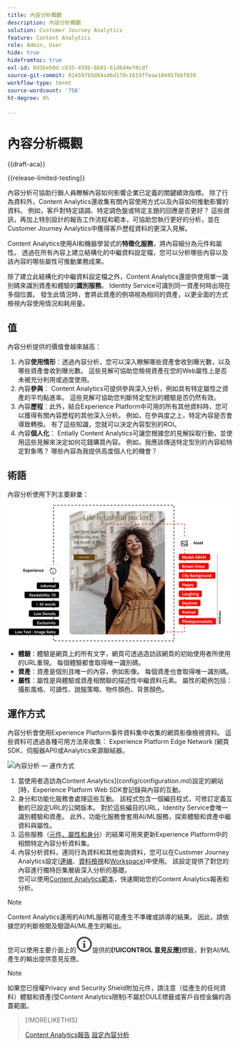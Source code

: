 ```yaml
---
title: 內容分析概觀
description: 內容分析概觀
solution: Customer Journey Analytics
feature: Content Analytics
role: Admin, User
hide: true
hidefromtoc: true
exl-id: 0d3be50d-c635-459b-8b01-61d6d4ef0cdf
source-git-commit: 01459765d84a46d170c1619ffeae184957bbf839
workflow-type: tm+mt
source-wordcount: '758'
ht-degree: 0%

---
```


# 內容分析概觀

{{draft-aca}}

{{release-limited-testing}}

內容分析可協助行銷人員瞭解內容如何影響企業已定義的關鍵績效指標。 除了行為資料外，Content Analytics還收集有關內容使用方式以及內容如何推動影響的資料。 例如，客戶對特定語調、特定調色盤或特定主題的回應是否更好？ 這些資訊，再加上特別設計的報告工作流程和範本，可協助您執行更好的分析，並在Customer Journey Analytics中獲得客戶歷程資料的更深入見解。

Content Analytics使用AI和機器學習式的&#x200B;**特徵化服務**，將內容細分為元件和屬性。 透過在所有內容上建立結構化的中繼資料設定檔，您可以分析哪些內容以及該內容的哪些屬性可推動業務成果。

除了建立此結構化的中繼資料設定檔之外，Content Analytics還提供使用單一識別碼來識別資產和體驗的&#x200B;**識別服務**。 Identity Service可識別同一資產何時出現在多個位置。 發生此情況時，會將此資產的例項視為相同的資產，以更全面的方式檢視內容使用情況和耗用量。

## 值

內容分析提供的價值會越來越高：

1. 內容&#x200B;**使用情形**：透過內容分析，您可以深入瞭解哪些資產會收到曝光數，以及哪些資產會收到曝光數。 這些見解可協助您檢視資產在您的Web屬性上是否未被充分利用或過度使用。
1. 內容&#x200B;**參與**： Content Analytics可提供參與深入分析，例如具有特定屬性之資產的平均點進率。 這些見解可協助您判斷特定型別的體驗是否仍然有效。
1. 內容&#x200B;**歷程**：此外，結合Experience Platform中可用的所有其他資料時，您可以獲得有關內容歷程的其他深入分析。 例如，在參與度之上，特定內容是否會導致轉換。 有了這些知識，您就可以決定內容型別的ROI。
1. 內容&#x200B;**個人化**： Entially Content Analytics可讓您根據您的見解採取行動，並使用這些見解來決定如何花錢購買內容。 例如，我應該傳送特定型別的內容給特定對象嗎？ 哪些內容為我提供高度個人化的機會？

## 術語

內容分析使用下列主要辭彙：

![Assets與體驗](/help/content-analytics/assets//content-analytics-experience-asset.png)

* **體驗**：體驗是網頁上的所有文字，網頁可透過造訪該網頁的初始使用者所使用的URL重現。 每個體驗都會取得唯一識別碼。
* **資產**：資產是個別且唯一的內容，例如影像。 每個資產也會取得唯一識別碼。
* **屬性**：屬性是與體驗或資產相關聯的描述性中繼資料元素。 屬性的範例包括：攝影風格、可讀性、說服策略、物件顏色、背景顏色。

## 運作方式

內容分析會使用Experience Platform事件資料集中收集的網頁影像檢視資料。 這些資料可透過各種可用方法來收集： Experience Platform Edge Network (網頁SDK、伺服器API)或Analytics來源聯結器。

![內容分析 — 運作方式](assets/aca-overview.gif)


1. 當使用者造訪為Content Analytics](config/configuration.md)設定的網站[時，Experience Platform Web SDK會記錄與內容的互動。
1. 身分和功能化服務會處理這些互動。 該程式包含一個編目程式，可修訂定義互動的已設定URL的公開版本。 對於這些編目的URL，Identity Service會唯一識別體驗和資產。 此外，功能化服務會套用AI/ML服務，探索體驗和資產中繼資料與屬性。
1. 這些服務（[元件、屬性和身分](/help/content-analytics/report/components.md)）的結果可用來更新Experience Platform中的相關特定內容分析資料集。
1. 內容分析資料，連同行為資料和其他查詢資料，您可以在Customer Journey Analytics設定([連線](/help/connections/overview.md)、[資料檢視](/help/data-views/data-views.md)和[Workspace](/help/analysis-workspace/home.md))中使用。 該設定提供了對您的內容進行獨特巨集層級深入分析的基礎。 <br/>您可以使用[Content Analytics範本](/help/content-analytics/report/report.md#template)，快速開始您的Content Analytics報表和分析。

>[!NOTE]
>
>Content Analytics運用的AI/ML服務可能產生不準確或誤導的結果。 因此，請依據您的判斷檢閱及驗證AI/ML產生的輸出。
>
>您可以使用主要介面上的![資訊大綱](/help/assets/icons/InfoOutline.svg)提供的&#x200B;**[!UICONTROL 意見反應]**&#x200B;標籤，針對AI/ML產生的輸出提供意見反應。
>

>[!NOTE]
>
>如果您已授權Privacy and Security Shield附加元件，請注意（從產生的任何資料）體驗和資產(受Content Analytics限制)不屬於DULE標籤或客戶自控金鑰的涵蓋範圍。
>


>[!MORELIKETHIS]
>
>[Content Analytics報告](report/report.md)
>[設定內容分析](config/configuration.md)
>
